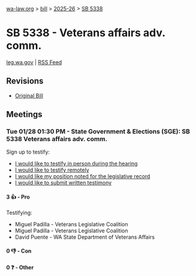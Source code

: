 [wa-law.org](/) > [bill](/bill/) > [2025-26](/bill/2025-26/) > [SB 5338](/bill/2025-26/sb/5338/)

# SB 5338 - Veterans affairs adv. comm.
[leg.wa.gov](https://app.leg.wa.gov/billsummary?BillNumber=5338&Year=2025&Initiative=false) | [RSS Feed](./rss.xml)

## Revisions
* [Original Bill](1/)

## Meetings
### Tue 01/28 01:30 PM - State Government & Elections (SGE): SB 5338 Veterans affairs adv. comm.
Sign up to testify:
* [I would like to testify in person during the hearing](https://app.leg.wa.gov/csi/Testifier/Add?chamber=House&mId=32549&aId=161929&caId=25032&tId=1)
* [I would like to testify remotely](https://app.leg.wa.gov/csi/Testifier/Add?chamber=House&mId=32549&aId=161929&caId=25032&tId=2)
* [I would like my position noted for the legislative record](https://app.leg.wa.gov/csi/Testifier/Add?chamber=House&mId=32549&aId=161929&caId=25032&tId=3)
* [I would like to submit written testimony](https://app.leg.wa.gov/csi/Testifier/Add?chamber=House&mId=32549&aId=161929&caId=25032&tId=4)

#### 3 👍 - Pro
Testifying:
* Miguel Padilla - Veterans Legislative Coalition
* Miguel Padilla - Veterans Legislative Coalition
* David Puente - WA State Department of Veterans Affairs

#### 0 👎 - Con

#### 0 ❓ - Other
